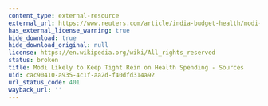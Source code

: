 ```yaml
---
content_type: external-resource
external_url: https://www.reuters.com/article/india-budget-health/modi-likely-to-keep-tight-rein-on-health-spending-sources-idINKBN0LT1D820150225
has_external_license_warning: true
hide_download: true
hide_download_original: null
license: https://en.wikipedia.org/wiki/All_rights_reserved
status: broken
title: Modi Likely to Keep Tight Rein on Health Spending - Sources
uid: cac90410-a935-4c1f-aa2d-f40dfd314a92
url_status_code: 401
wayback_url: ''
---
```

